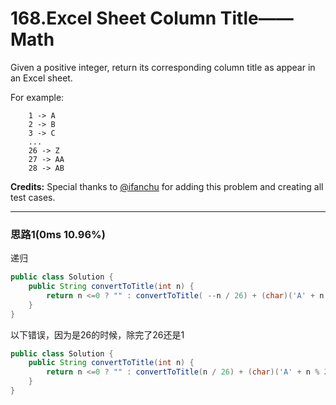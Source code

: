 # 168.Excel Sheet Column Title——Math

Given a positive integer, return its corresponding column title as appear in an Excel sheet.

For example:

```
    1 -> A
    2 -> B
    3 -> C
    ...
    26 -> Z
    27 -> AA
    28 -> AB 
```

**Credits:**
Special thanks to [@ifanchu](https://leetcode.com/discuss/user/ifanchu) for adding this problem and creating all test cases.

---

### 思路1(0ms 10.96%)

递归

```java
public class Solution {
    public String convertToTitle(int n) {
        return n <=0 ? "" : convertToTitle( --n / 26) + (char)('A' + n % 26);
    }
}
```

以下错误，因为是26的时候，除完了26还是1

```java
public class Solution {
    public String convertToTitle(int n) {
        return n <=0 ? "" : convertToTitle(n / 26) + (char)('A' + n % 26 -1)
    }
}
```

